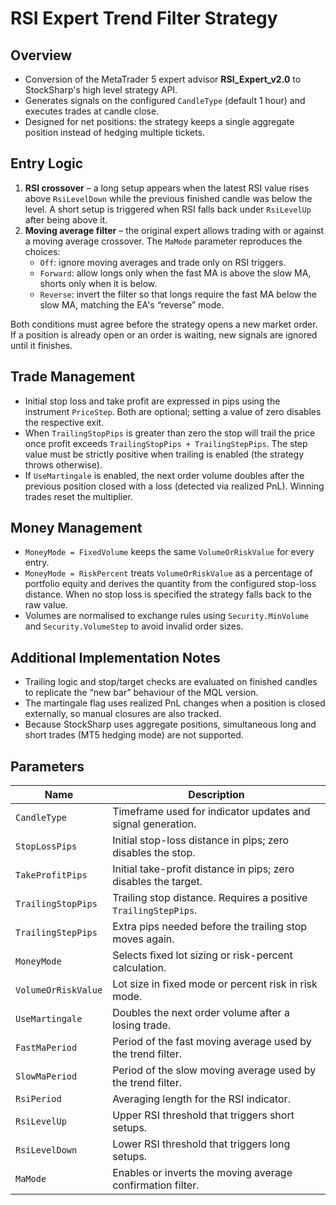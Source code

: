 # RSI Expert Trend Filter Strategy

## Overview
- Conversion of the MetaTrader 5 expert advisor **RSI_Expert_v2.0** to StockSharp's high level strategy API.
- Generates signals on the configured `CandleType` (default 1 hour) and executes trades at candle close.
- Designed for net positions: the strategy keeps a single aggregate position instead of hedging multiple tickets.

## Entry Logic
1. **RSI crossover** – a long setup appears when the latest RSI value rises above `RsiLevelDown` while the previous finished candle was below the level. A short setup is triggered when RSI falls back under `RsiLevelUp` after being above it.
2. **Moving average filter** – the original expert allows trading with or against a moving average crossover. The `MaMode` parameter reproduces the choices:
   - `Off`: ignore moving averages and trade only on RSI triggers.
   - `Forward`: allow longs only when the fast MA is above the slow MA, shorts only when it is below.
   - `Reverse`: invert the filter so that longs require the fast MA below the slow MA, matching the EA's “reverse” mode.

Both conditions must agree before the strategy opens a new market order. If a position is already open or an order is waiting, new signals are ignored until it finishes.

## Trade Management
- Initial stop loss and take profit are expressed in pips using the instrument `PriceStep`. Both are optional; setting a value of zero disables the respective exit.
- When `TrailingStopPips` is greater than zero the stop will trail the price once profit exceeds `TrailingStopPips + TrailingStepPips`. The step value must be strictly positive when trailing is enabled (the strategy throws otherwise).
- If `UseMartingale` is enabled, the next order volume doubles after the previous position closed with a loss (detected via realized PnL). Winning trades reset the multiplier.

## Money Management
- `MoneyMode = FixedVolume` keeps the same `VolumeOrRiskValue` for every entry.
- `MoneyMode = RiskPercent` treats `VolumeOrRiskValue` as a percentage of portfolio equity and derives the quantity from the configured stop-loss distance. When no stop loss is specified the strategy falls back to the raw value.
- Volumes are normalised to exchange rules using `Security.MinVolume` and `Security.VolumeStep` to avoid invalid order sizes.

## Additional Implementation Notes
- Trailing logic and stop/target checks are evaluated on finished candles to replicate the “new bar” behaviour of the MQL version.
- The martingale flag uses realized PnL changes when a position is closed externally, so manual closures are also tracked.
- Because StockSharp uses aggregate positions, simultaneous long and short trades (MT5 hedging mode) are not supported.

## Parameters
| Name | Description |
| --- | --- |
| `CandleType` | Timeframe used for indicator updates and signal generation. |
| `StopLossPips` | Initial stop-loss distance in pips; zero disables the stop. |
| `TakeProfitPips` | Initial take-profit distance in pips; zero disables the target. |
| `TrailingStopPips` | Trailing stop distance. Requires a positive `TrailingStepPips`. |
| `TrailingStepPips` | Extra pips needed before the trailing stop moves again. |
| `MoneyMode` | Selects fixed lot sizing or risk-percent calculation. |
| `VolumeOrRiskValue` | Lot size in fixed mode or percent risk in risk mode. |
| `UseMartingale` | Doubles the next order volume after a losing trade. |
| `FastMaPeriod` | Period of the fast moving average used by the trend filter. |
| `SlowMaPeriod` | Period of the slow moving average used by the trend filter. |
| `RsiPeriod` | Averaging length for the RSI indicator. |
| `RsiLevelUp` | Upper RSI threshold that triggers short setups. |
| `RsiLevelDown` | Lower RSI threshold that triggers long setups. |
| `MaMode` | Enables or inverts the moving average confirmation filter. |
